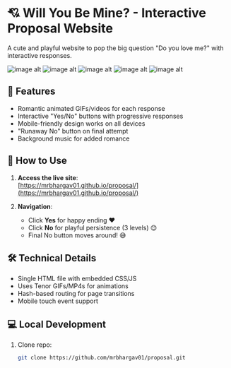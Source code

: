 # 💘 Will You Be Mine? - Interactive Proposal Website

A cute and playful website to pop the big question "Do you love me?" with interactive responses.






![image alt ](https://github.com/mrbhargav01/proposal/blob/3db9f0729a0448938c6a0c1dc4dda543f682dbed/1st.png)
![image alt ](https://github.com/mrbhargav01/proposal/blob/3db9f0729a0448938c6a0c1dc4dda543f682dbed/2nd.png)
![image alt ](https://github.com/mrbhargav01/proposal/blob/3db9f0729a0448938c6a0c1dc4dda543f682dbed/4th.png)
![image alt ](https://github.com/mrbhargav01/proposal/blob/3db9f0729a0448938c6a0c1dc4dda543f682dbed/3rd.png)
![image alt ](https://github.com/mrbhargav01/proposal/blob/3db9f0729a0448938c6a0c1dc4dda543f682dbed/5th.png)


## 🌟 Features
- Romantic animated GIFs/videos for each response
- Interactive "Yes/No" buttons with progressive responses
- Mobile-friendly design works on all devices
- "Runaway No" button on final attempt
- Background music for added romance

## 🚀 How to Use
1. **Access the live site**:  
   [https://mrbhargav01.github.io/proposal/](https://mrbhargav01.github.io/proposal/)

2. **Navigation**:
   - Click **Yes** for happy ending ❤️
   - Click **No** for playful persistence (3 levels) 😊
   - Final No button moves around! 😅

## 🛠 Technical Details
- Single HTML file with embedded CSS/JS
- Uses Tenor GIFs/MP4s for animations
- Hash-based routing for page transitions
- Mobile touch event support

## 💻 Local Development
1. Clone repo:
   ```bash
   git clone https://github.com/mrbhargav01/proposal.git
